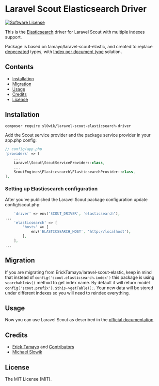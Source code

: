 # Laravel Scout Elasticsearch Driver

[![Software License](https://img.shields.io/badge/license-MIT-brightgreen.svg?style=flat-square)](LICENSE.md)

This is the [Elasticsearch](https://www.elastic.co/products/elasticsearch) driver for Laravel Scout with multiple indexes support.

Package is based on tamayo/laravel-scout-elastic, and created to replace [depeceated](https://www.elastic.co/guide/en/elasticsearch/reference/master/removal-of-types.html) types, with [Index per document type](https://www.elastic.co/guide/en/elasticsearch/reference/master/removal-of-types.html#_index_per_document_type) solution.

## Contents

- [Installation](#installation)
- [Migration](#migration)
- [Usage](#usage)
- [Credits](#credits)
- [License](#license)

## Installation

``` bash
composer require sl0wik/laravel-scout-elasticsearch-driver
```

Add the Scout service provider and the package service provider in your app.php config:

```php
// config/app.php
'providers' => [
    ...
    Laravel\Scout\ScoutServiceProvider::class,
    ...
    ScoutEngines\Elasticsearch\ElasticsearchProvider::class,
],
```

### Setting up Elasticsearch configuration

After you've published the Laravel Scout package configuration update config/scout.php:

```php
    'driver' => env('SCOUT_DRIVER', 'elasticsearch'),
...
    'elasticsearch' => [
        'hosts' => [
            env('ELASTICSEARCH_HOST', 'http://localhost'),
        ],
    ],
...
```
## Migration
If you are migrating from ErickTamayo/laravel-scout-elastic, keep in mind that instead of `config('scout.elasticsearch.index')` this package is using `searchableAs()` method to get index name. By default it will return model `config('scout.prefix').$this->getTable();`. Your new data will be stored under different indexes so you will need to reindex everything.

## Usage

Now you can use Laravel Scout as described in the [official documentation](https://laravel.com/docs/5.4/scout)

## Credits

- [Erick Tamayo](https://github.com/ericktamayo) and [Contributors](https://github.com/ErickTamayo/laravel-scout-elastic/contributors)
- [Michael Slowik](https://github.com/sl0wik)

## License

The MIT License (MIT).
